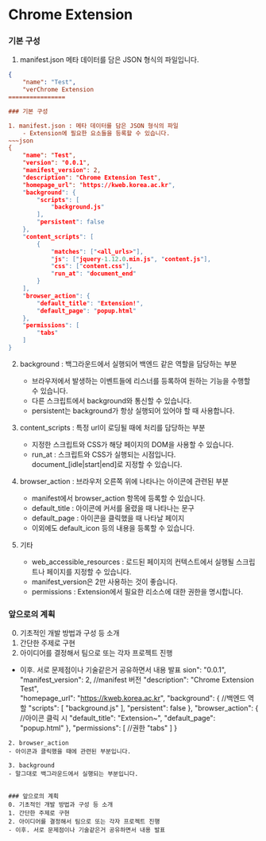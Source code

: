 Chrome Extension
================

### 기본 구성

1. manifest.json
메타 데이터를 담은 JSON 형식의 파일입니다.
~~~json
{
    "name": "Test",								
    "verChrome Extension
================

### 기본 구성

1. manifest.json : 메타 데이터를 담은 JSON 형식의 파일
	- Extension에 필요한 요소들을 등록할 수 있습니다. 
~~~json
{
    "name": "Test",								
    "version": "0.0.1",							
    "manifest_version": 2,
    "description": "Chrome Extension Test",		
    "homepage_url": "https://kweb.korea.ac.kr",	
    "background": {
        "scripts": [
            "background.js"
        ],
        "persistent": false
    },
    "content_scripts": [ 
        {
            "matches": ["<all_urls>"], 
            "js": ["jquery-1.12.0.min.js", "content.js"], 
            "css": ["content.css"], 
            "run_at": "document_end" 
        }
    ],
    "browser_action": {
        "default_title": "Extension!",
        "default_page": "popup.html"
    },
    "permissions": [
        "tabs"
    ]
}
~~~

2. background : 백그라운드에서 실행되어 백엔드 같은 역할을 담당하는 부분
	- 브라우저에서 발생하는 이벤트들에 리스너를 등록하여 원하는 기능을 수행할 수 있습니다.
	- 다른 스크립트에서 background와 통신할 수 있습니다.
	- persistent는 background가 항상 실행되어 있어야 할 때 사용합니다.

3. content_scripts : 특정 url이 로딩될 때에 처리를 담당하는 부분
	- 지정한 스크립트와 CSS가 해당 페이지의 DOM을 사용할 수 있습니다.
	- run_at : 스크립트와 CSS가 실행되는 시점입니다. document_[idle|start|end]로 지정할 수 있습니다.

4. browser_action : 브라우저 오른쪽 위에 나타나는 아이콘에 관련된 부분
	- manifest에서 browser_action 항목에 등록할 수 있습니다.
	- default_title : 아이콘에 커서를 올렸을 때 나타나는 문구
	- default_page : 아이콘을 클릭했을 때 나타날 페이지
	- 이외에도 default_icon 등의 내용을 등록할 수 있습니다.

5. 기타
	- web_accessible_resources : 로드된 페이지의 컨텍스트에서 실행될 스크립트나 페이지를 지정할 수 있습니다.
	- manifest_version은 2만 사용하는 것이 좋습니다.
	- permissions : Extension에서 필요한 리소스에 대한 권한을 명시합니다.



### 앞으로의 계획
0. 기초적인 개발 방법과 구성 등 소개
1. 간단한 주제로 구현
2. 아이디어를 결정해서 팀으로 또는 각자 프로젝트 진행
- 이후. 서로 문제점이나 기술같은거 공유하면서 내용 발표
sion": "0.0.1",							
    "manifest_version": 2,						//manifest 버전
    "description": "Chrome Extension Test",		
    "homepage_url": "https://kweb.korea.ac.kr",	
    "background": {								//백엔드 역할
        "scripts": [
            "background.js"
        ],
        "persistent": false
    },
    "browser_action": {							//아이콘 클릭 시
        "default_title": "Extension~",
        "default_page": "popup.html"
    },
    "permissions": [							//권한
        "tabs"
    ]
}
~~~
2. browser_action
- 아이콘과 클릭했을 때에 관련된 부분입니다.

3. background
- 말그대로 백그라운드에서 실행되는 부분입니다.


### 앞으로의 계획
0. 기초적인 개발 방법과 구성 등 소개
1. 간단한 주제로 구현
2. 아이디어를 결정해서 팀으로 또는 각자 프로젝트 진행
- 이후. 서로 문제점이나 기술같은거 공유하면서 내용 발표
